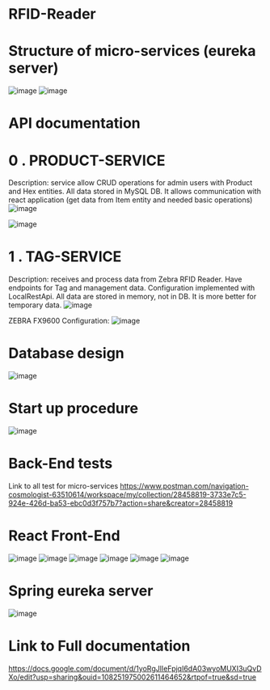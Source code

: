 # RFID-Reader

# Structure of micro-services (eureka server)
![image](https://github.com/alexlklim/RFID-Reader/assets/91628959/c8938a43-f145-4410-8533-0a29e99aeddf)
![image](https://github.com/alexlklim/RFID-Reader/assets/91628959/02ff40be-a3e8-4d84-b8df-b4391794a296)

# API documentation
# 0 . PRODUCT-SERVICE
Description: service allow CRUD operations for admin users with Product and Hex entities. All data stored in MySQL DB. It allows communication with react application (get data from Item entity and needed basic operations)
![image](https://github.com/alexlklim/RFID-Reader/assets/91628959/1b96a9d2-bdd5-4491-9fc5-e0ab72337644)

![image](https://github.com/alexlklim/RFID-Reader/assets/91628959/023a20ed-6411-47e5-ba54-0b8ac5f0ed9b)

# 1 . TAG-SERVICE
Description: receives and process data from Zebra RFID Reader. Have endpoints for Tag and management data. Configuration implemented with LocalRestApi. All data are stored in memory, not in DB. It is more better for temporary data.
![image](https://github.com/alexlklim/RFID-Reader/assets/91628959/e521c989-adee-4a67-92cb-03f16f326a60)

ZEBRA FX9600 Configuration:
![image](https://github.com/alexlklim/RFID-Reader/assets/91628959/7ac23f29-5442-416b-8a49-e2edc929443b)

# Database design
![image](https://github.com/alexlklim/RFID-Reader/assets/91628959/b0844997-e015-444e-a7ce-daf340f2e267)

# Start up procedure
![image](https://github.com/alexlklim/RFID-Reader/assets/91628959/44384337-afef-402b-ba44-9fecc352805b)

# Back-End tests
Link to all test for micro-services
https://www.postman.com/navigation-cosmologist-63510614/workspace/my/collection/28458819-3733e7c5-924e-426d-ba53-ebc0d3f757b7?action=share&creator=28458819


# React Front-End
![image](https://github.com/alexlklim/RFID-Reader/assets/91628959/1d155d01-c114-4400-bb66-5b812d7b7811)
![image](https://github.com/alexlklim/RFID-Reader/assets/91628959/8f3c9549-6d0f-47d1-bbb6-1379f202d336)
![image](https://github.com/alexlklim/RFID-Reader/assets/91628959/1d3c2c9a-c209-48a0-9eb9-ffd30982240c)
![image](https://github.com/alexlklim/RFID-Reader/assets/91628959/d21b905d-fe37-4305-af7c-128fabc193a7)
![image](https://github.com/alexlklim/RFID-Reader/assets/91628959/4d630eb3-1b85-40db-a210-5554643d58c5)
![image](https://github.com/alexlklim/RFID-Reader/assets/91628959/a690b361-2b1f-4a58-9154-f6edc42bd2f2)

# Spring eureka server
![image](https://github.com/alexlklim/RFID-Reader/assets/91628959/5386f256-c04a-4825-be23-55461bb8d0da)


# Link to Full documentation
https://docs.google.com/document/d/1yoRgJlIeFpjqI6dA03wyoMUXI3uQvDXo/edit?usp=sharing&ouid=108251975002611464652&rtpof=true&sd=true




